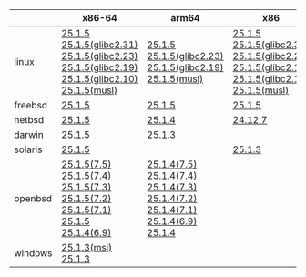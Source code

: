 ||x86-64|arm64|x86|ppc64le|armel|armv7|
| --- | --- | --- | --- | --- | --- | --- |
|linux|[25.1.5](https://github.com/roswell/sbcl_head/releases/download/25.1.5/sbcl-25.1.5-x86-64-linux-binary.tar.bz2)<br />[25.1.5(glibc2.31)](https://github.com/roswell/sbcl_head/releases/download/25.1.5/sbcl-25.1.5-x86-64-linux-glibc2.31-binary.tar.bz2)<br />[25.1.5(glibc2.23)](https://github.com/roswell/sbcl_head/releases/download/25.1.5/sbcl-25.1.5-x86-64-linux-glibc2.23-binary.tar.bz2)<br />[25.1.5(glibc2.19)](https://github.com/roswell/sbcl_head/releases/download/25.1.5/sbcl-25.1.5-x86-64-linux-glibc2.19-binary.tar.bz2)<br />[25.1.5(glibc2.10)](https://github.com/roswell/sbcl_head/releases/download/25.1.5/sbcl-25.1.5-x86-64-linux-glibc2.10-binary.tar.bz2)<br />[25.1.5(musl)](https://github.com/roswell/sbcl_head/releases/download/25.1.5/sbcl-25.1.5-x86-64-linux-musl-binary.tar.bz2)<br />|[25.1.5](https://github.com/roswell/sbcl_head/releases/download/25.1.5/sbcl-25.1.5-arm64-linux-binary.tar.bz2)<br />[25.1.5(glibc2.23)](https://github.com/roswell/sbcl_head/releases/download/25.1.5/sbcl-25.1.5-arm64-linux-glibc2.23-binary.tar.bz2)<br />[25.1.5(glibc2.19)](https://github.com/roswell/sbcl_head/releases/download/25.1.5/sbcl-25.1.5-arm64-linux-glibc2.19-binary.tar.bz2)<br />[25.1.5(musl)](https://github.com/roswell/sbcl_head/releases/download/25.1.5/sbcl-25.1.5-arm64-linux-musl-binary.tar.bz2)<br />|[25.1.5](https://github.com/roswell/sbcl_head/releases/download/25.1.5/sbcl-25.1.5-x86-linux-binary.tar.bz2)<br />[25.1.5(glibc2.31)](https://github.com/roswell/sbcl_head/releases/download/25.1.5/sbcl-25.1.5-x86-linux-glibc2.31-binary.tar.bz2)<br />[25.1.5(glibc2.23)](https://github.com/roswell/sbcl_head/releases/download/25.1.5/sbcl-25.1.5-x86-linux-glibc2.23-binary.tar.bz2)<br />[25.1.5(glibc2.19)](https://github.com/roswell/sbcl_head/releases/download/25.1.5/sbcl-25.1.5-x86-linux-glibc2.19-binary.tar.bz2)<br />[25.1.5(glibc2.10)](https://github.com/roswell/sbcl_head/releases/download/25.1.5/sbcl-25.1.5-x86-linux-glibc2.10-binary.tar.bz2)<br />[25.1.5(musl)](https://github.com/roswell/sbcl_head/releases/download/25.1.5/sbcl-25.1.5-x86-linux-musl-binary.tar.bz2)<br />|[25.1.3](https://github.com/roswell/sbcl_head/releases/download/25.1.3/sbcl-25.1.3-ppc64le-linux-binary.tar.bz2)<br />[25.1.3(glibc2.23)](https://github.com/roswell/sbcl_head/releases/download/25.1.3/sbcl-25.1.3-ppc64le-linux-glibc2.23-binary.tar.bz2)<br />[25.1.3(glibc2.19)](https://github.com/roswell/sbcl_head/releases/download/25.1.3/sbcl-25.1.3-ppc64le-linux-glibc2.19-binary.tar.bz2)<br />|[25.1.4](https://github.com/roswell/sbcl_head/releases/download/25.1.4/sbcl-25.1.4-armel-linux-binary.tar.bz2)<br />|[25.1.4](https://github.com/roswell/sbcl_head/releases/download/25.1.4/sbcl-25.1.4-armv7-linux-binary.tar.bz2)<br />|
|freebsd|[25.1.5](https://github.com/roswell/sbcl_head/releases/download/25.1.5/sbcl-25.1.5-x86-64-freebsd-binary.tar.bz2)<br />|[25.1.5](https://github.com/roswell/sbcl_head/releases/download/25.1.5/sbcl-25.1.5-arm64-freebsd-binary.tar.bz2)<br />|[25.1.5](https://github.com/roswell/sbcl_head/releases/download/25.1.5/sbcl-25.1.5-x86-freebsd-binary.tar.bz2)<br />||||
|netbsd|[25.1.5](https://github.com/roswell/sbcl_head/releases/download/25.1.5/sbcl-25.1.5-x86-64-netbsd-binary.tar.bz2)<br />|[25.1.4](https://github.com/roswell/sbcl_head/releases/download/25.1.4/sbcl-25.1.4-arm64-netbsd-binary.tar.bz2)<br />|[24.12.7](https://github.com/roswell/sbcl_head/releases/download/24.12.7/sbcl-24.12.7-x86-netbsd-binary.tar.bz2)<br />||||
|darwin|[25.1.5](https://github.com/roswell/sbcl_head/releases/download/25.1.5/sbcl-25.1.5-x86-64-darwin-binary.tar.bz2)<br />|[25.1.3](https://github.com/roswell/sbcl_head/releases/download/25.1.3/sbcl-25.1.3-arm64-darwin-binary.tar.bz2)<br />|||||
|solaris|[25.1.5](https://github.com/roswell/sbcl_head/releases/download/25.1.5/sbcl-25.1.5-x86-64-solaris-binary.tar.bz2)<br />||[25.1.3](https://github.com/roswell/sbcl_head/releases/download/25.1.3/sbcl-25.1.3-x86-solaris-binary.tar.bz2)<br />||||
|openbsd|[25.1.5(7.5)](https://github.com/roswell/sbcl_head/releases/download/25.1.5/sbcl-25.1.5-x86-64-openbsd-7.5-binary.tar.bz2)<br />[25.1.5(7.4)](https://github.com/roswell/sbcl_head/releases/download/25.1.5/sbcl-25.1.5-x86-64-openbsd-7.4-binary.tar.bz2)<br />[25.1.5(7.3)](https://github.com/roswell/sbcl_head/releases/download/25.1.5/sbcl-25.1.5-x86-64-openbsd-7.3-binary.tar.bz2)<br />[25.1.5(7.2)](https://github.com/roswell/sbcl_head/releases/download/25.1.5/sbcl-25.1.5-x86-64-openbsd-7.2-binary.tar.bz2)<br />[25.1.5(7.1)](https://github.com/roswell/sbcl_head/releases/download/25.1.5/sbcl-25.1.5-x86-64-openbsd-7.1-binary.tar.bz2)<br />[25.1.5](https://github.com/roswell/sbcl_head/releases/download/25.1.5/sbcl-25.1.5-x86-64-openbsd-binary.tar.bz2)<br />[25.1.4(6.9)](https://github.com/roswell/sbcl_head/releases/download/25.1.4/sbcl-25.1.4-x86-64-openbsd-6.9-binary.tar.bz2)<br />|[25.1.4(7.5)](https://github.com/roswell/sbcl_head/releases/download/25.1.4/sbcl-25.1.4-arm64-openbsd-7.5-binary.tar.bz2)<br />[25.1.4(7.4)](https://github.com/roswell/sbcl_head/releases/download/25.1.4/sbcl-25.1.4-arm64-openbsd-7.4-binary.tar.bz2)<br />[25.1.4(7.3)](https://github.com/roswell/sbcl_head/releases/download/25.1.4/sbcl-25.1.4-arm64-openbsd-7.3-binary.tar.bz2)<br />[25.1.4(7.2)](https://github.com/roswell/sbcl_head/releases/download/25.1.4/sbcl-25.1.4-arm64-openbsd-7.2-binary.tar.bz2)<br />[25.1.4(7.1)](https://github.com/roswell/sbcl_head/releases/download/25.1.4/sbcl-25.1.4-arm64-openbsd-7.1-binary.tar.bz2)<br />[25.1.4(6.9)](https://github.com/roswell/sbcl_head/releases/download/25.1.4/sbcl-25.1.4-arm64-openbsd-6.9-binary.tar.bz2)<br />[25.1.4](https://github.com/roswell/sbcl_head/releases/download/25.1.4/sbcl-25.1.4-arm64-openbsd-binary.tar.bz2)<br />|||||
|windows|[25.1.3(msi)](https://github.com/roswell/sbcl_head/releases/download/25.1.3/sbcl-25.1.3-x86-64-windows-binary.msi)<br />[25.1.3](https://github.com/roswell/sbcl_head/releases/download/25.1.3/sbcl-25.1.3-x86-64-windows-binary.tar.bz2)<br />||||||
